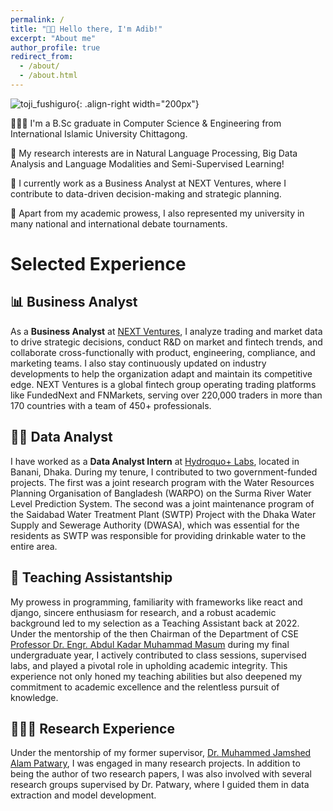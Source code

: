 ```yaml
---
permalink: /
title: "👋🏼 Hello there, I'm Adib!"
excerpt: "About me"
author_profile: true
redirect_from: 
  - /about/
  - /about.html
---
```


![toji_fushiguro](https://github.com/Aveiro11/Adib.github.io/assets/74791612/3f209969-c9ed-4b1a-90f4-4281f579bc5a){: .align-right width="200px"}



👨🏻‍💻 I'm a B.Sc graduate in Computer Science & Engineering from International Islamic University Chittagong.

🔬 My research interests are in Natural Language Processing, Big Data Analysis and Language Modalities and Semi-Supervised Learning!

💼 I currently work as a Business Analyst at NEXT Ventures, where I contribute to data-driven decision-making and strategic planning.

🏅 Apart from my academic prowess, I also represented my university in many national and international debate tournaments.

# Selected Experience
## 📊 Business Analyst
As a **Business Analyst** at [NEXT Ventures](https://nextventures.io/), I analyze trading and market data to drive strategic decisions, conduct R&D on market and fintech trends, and collaborate cross-functionally with product, engineering, compliance, and marketing teams. I also stay continuously updated on industry developments to help the organization adapt and maintain its competitive edge. NEXT Ventures is a global fintech group operating trading platforms like FundedNext and FNMarkets, serving over 220,000 traders in more than 170 countries with a team of 450+ professionals.

## 👩‍💻 Data Analyst
I have worked as a **Data Analyst Intern** at [Hydroquo+ Labs](https://bd.linkedin.com/company/hydroquo), located in Banani, Dhaka. During my tenure, I contributed to two government-funded projects. The first was a joint research program with the Water Resources Planning Organisation of Bangladesh (WARPO) on the Surma River Water Level Prediction System. The second was a joint maintenance program of the Saidabad Water Treatment Plant (SWTP) Project with the Dhaka Water Supply and Sewerage Authority (DWASA), which was essential for the residents as SWTP was responsible for providing drinkable water to the entire area.

## 📜 Teaching Assistantship
My prowess in programming, familiarity with frameworks like react and django, sincere enthusiasm for research, and a robust academic background led to my selection as a Teaching Assistant back at 2022. Under the mentorship of the then Chairman of the Department of CSE [Professor Dr. Engr. Abdul Kadar Muhammad Masum](https://faculty.daffodilvarsity.edu.bd/profile/swe/kadar.html) during my final undergraduate year, I actively contributed to class sessions, supervised labs, and played a pivotal role in upholding academic integrity. This experience not only honed my teaching abilities but also deepened my commitment to academic excellence and the relentless pursuit of knowledge.

## 👨🏻‍🔬 Research Experience
Under the mentorship of my former supervisor, [Dr. Muhammed Jamshed Alam Patwary](https://cuet.ac.bd/members/770), I was engaged in many research projects. In addition to being the author of two research papers, I was also involved with several research groups supervised by Dr. Patwary, where I guided them in data extraction and model development.
